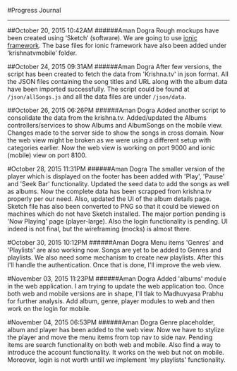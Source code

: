 #Progress Journal

---

##October 20, 2015 10:42AM
######Aman Dogra
Rough mockups have been created using ‘Sketch’ (software). We are going to use [ionic framework](http://ionicframework.com/). The base files for ionic framework have also been added under ‘krishnatvmobile’ folder.

##October 24, 2015 09:31AM
######Aman Dogra
After few versions, the script has been created to fetch the data from 'Krishna.tv' in json format. All the JSON files containing the song titles and URL along with the album data have been imported successfully. The script could be found at `/json/allSongs.js` and all the data files are under `/json/data`.

##October 26, 2015 06:26PM
######Aman Dogra
Added another script to consolidate the data from the krishna.tv. Added/updated the Albums controllers/services to show Albums and AlbumSongs on the mobile view. Changes made to the server side to show the songs in cross domain. Now the web view might be broken as we were using a different setup with categories earlier. Now the web view is working on port 9000 and ionic (mobile) view on port 8100.

#October 28, 2015 11:31PM
######Aman Dogra
The smaller version of the player which is displayed on the footer has been added with 'Play', 'Pause' and 'Seek Bar' functionality.
Updated the seed data to add the songs as well as albums. Now the complete data has been scrapped from krishna.tv properly per our need. Also, updated the UI of the album details page. Sketch file has also been converted to PNG so that it could be viewed on machines which do not have Sketch installed. The major portion pending is 'Now Playing' page (player-large). Also the login functionality is pending. UI indeed is not final, but the wireframing (mocks) is almost there.

#October 30, 2015 10:12PM
######Aman Dogra
Menu items 'Genres' and 'Playlists' are also working now. Songs are yet to be added to Genres and playlists. We also need some mechanism to create new playlists. After this I'll handle the authentication. Once that is done, I'll improve the web view.

#November 03, 2015 11:23PM
######Aman Dogra
Added 'albums' module in the web application. I am trying to update the web application too. Once both web and mobile versions are in shape, I'll tlak to Madhuvyasa Prabhu for further analysis. Add album, genre, player modules to web and then work on the login for mobile.

#November 04, 2015 06:53PM
######Aman Dogra
Genre placeholder, album and player has been added to the web view. Now we have to stylize the player and move the menu items from top nav to side nav. Pending items are search functionality on both web and mobile. Also find a way to introduce the account functionality. It works on the web but not on mobile. Moreover, login is not worth untill we implement 'my playlists' functionality.
